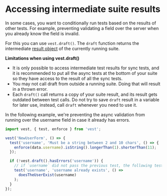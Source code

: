 # Accessing intermediate suite results

In some cases, you want to conditionally run tests based on the results of other tests. For example, preventing validating a field over the server when you already know the field is invalid.

For this you can use `vest.draft()`. The `draft` function returns the intermediate [result object](./result) of the currently running suite.

**Limitations when using vest.draft()**

- It is only possible to access intermediate test results for sync tests, and it is recommended to put all the async tests at the bottom of your suite so they have access to the result of all the sync tests.
- You may not call draft from outside a running suite. Doing that will result in a thrown error.
- Each `draft()` call returns a copy of your suite result, and its result gets outdated between test calls. Do not try to save `draft` result in a variable for later use, instead, call `draft` whenever you need to use it.

In the following example, we're preventing the async validation from running over the username field in case it already has errors.

```js
import vest, { test, enforce } from 'vest';

vest('NewUserForm', () => {
  test('username', 'Must be a string between 2 and 10 chars', () => {
    enforce(data.username).isString().longerThan(1).shorterThan(11);
  });

  if (!vest.draft().hasErrors('username')) {
    // if `username` did not pass the previous test, the following test won't run
    test('username', 'username already exists', () =>
      doesTheUserExist(username)
    );
  }
});
```
